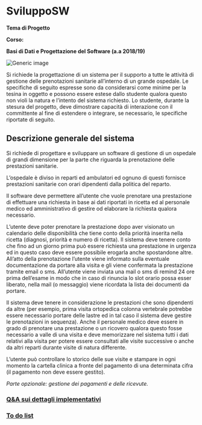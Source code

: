 # SviluppoSW

**Tema di Progetto**

**Corso:**

**Basi di Dati e Progettazione del Software
(a.a 2018/19)**  

![Generic image](https://andrea-augello.github.io/SviluppoSW/media/hospital.png)

Si richiede la progettazione di un sistema per il supporto a tutte le attività di gestione delle
prenotazioni sanitarie all’interno di un grande ospedale. Le specifiche di seguito espresse sono da
considerarsi come minime per la tesina in oggetto e possono essere estese dallo studente
qualora questo non violi la natura e l’intento del sistema richiesto. Lo studente, durante la stesura
del progetto, deve dimostrare capacità di interazione con il committente al fine di estendere o
integrare, se necessario, le specifiche riportate di seguito.
## Descrizione generale del sistema
Si richiede di progettare e sviluppare un software di gestione di un ospedale di grandi
dimensione per la parte che riguarda la prenotazione delle prestazioni sanitarie.

L’ospedale è diviso in reparti ed ambulatori ed ognuno di questi fornisce prestazioni sanitarie con
orari dipendenti dalla politica del reparto.

Il software deve permettere all’utente che vuole prenotare una prestazione di effettuare una
richiesta in base ai dati riportati in ricetta ed al personale medico ed amministrativo di gestire od
elaborare la richiesta qualora necessario.

L’utente deve poter prenotare la prestazione dopo aver visionato un calendario delle disponibilità
che tiene conto della priorità inserita nella ricetta (diagnosi, priorità e numero di ricetta). Il sistema
deve tenere conto che fino ad un giorno prima può essere richiesta una prestazione in urgenza ed
in questo caso deve essere possibile erogarla anche spostandone altre. All’atto della
prenotazione l’utente viene informato sulla eventuale documentazione da portare alla visita e gli
viene confermata la prestazione tramite email o sms. All’utente viene inviata una mail o sms di
remind 24 ore prima dell’esame in modo che in caso di rinuncia lo slot orario possa esser liberato,
nella mail (o messaggio) viene ricordata la lista dei documenti da portare.

Il sistema deve tenere in considerazione le prestazioni che sono dipendenti da altre (per esempio,
prima visita ortopedica colonna vertebrale potrebbe essere necessario portare delle lastre ed in
tal caso il sistema deve gestire le prenotazioni in sequenza). Anche il personale medico deve
essere in grado di prenotare una prestazione o un ricovero qualora questo fosse necessario a
valle di una visita e deve memorizzare nel sistema tutti i dati relativi alla visita per potere essere
consultati alle visite successive o anche da altri reparti durante visite di natura differente.

L’utente può controllare lo storico delle sue visite e stampare in ogni momento la cartella clinica a
fronte del pagamento di una determinata cifra (il pagamento non deve essere gestito).

_Parte opzionale: gestione dei pagamenti e delle ricevute._

### [Q&A sui dettagli implementativi](https://andrea-augello.github.io/SviluppoSW/Dettagli)

### [To do list](https://andrea-augello.github.io/SviluppoSW/ToDo)
